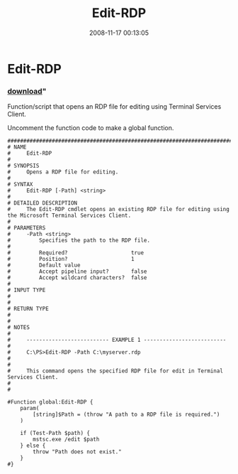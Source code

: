 ﻿---
pid:            675
parent:         0
children:       
poster:         Jason Archer
title:          Edit-RDP
date:           2008-11-17 00:13:05
format:         posh
---

# Edit-RDP

### [download](675.ps1)"

Function/script that opens an RDP file for editing using Terminal Services Client.

Uncomment the function code to make a global function.

```posh
########################################################################################################################
# NAME
#     Edit-RDP
#
# SYNOPSIS
#     Opens a RDP file for editing.
#
# SYNTAX
#     Edit-RDP [-Path] <string>
#
# DETAILED DESCRIPTION
#     The Edit-RDP cmdlet opens an existing RDP file for editing using the Microsoft Terminal Services Client.
#
# PARAMETERS
#     -Path <string>
#         Specifies the path to the RDP file.
#
#         Required?                    true
#         Position?                    1
#         Default value                
#         Accept pipeline input?       false
#         Accept wildcard characters?  false
#
# INPUT TYPE
#     
#
# RETURN TYPE
#     
#
# NOTES
#
#     -------------------------- EXAMPLE 1 --------------------------
#
#     C:\PS>Edit-RDP -Path C:\myserver.rdp
#
#
#     This command opens the specified RDP file for edit in Terminal Services Client.
#
#

#Function global:Edit-RDP {
    param(
        [string]$Path = (throw "A path to a RDP file is required.")
    )

    if (Test-Path $path) {
        mstsc.exe /edit $path
    } else {
        throw "Path does not exist."
    }
#}
```
